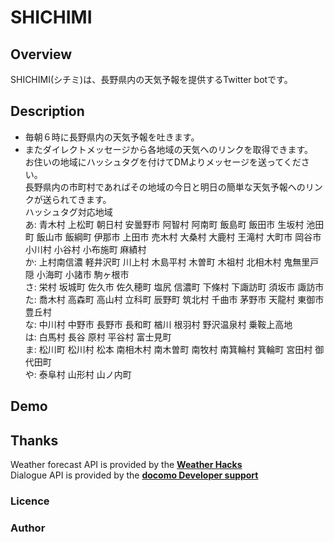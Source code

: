SHICHIMI
===

## Overview
SHICHIMI(シチミ)は、長野県内の天気予報を提供するTwitter botです。  

## Description
- 毎朝６時に長野県内の天気予報を吐きます。  
- またダイレクトメッセージから各地域の天気へのリンクを取得できます。  
お住いの地域にハッシュタグを付けてDMよりメッセージを送ってください。  
長野県内の市町村であればその地域の今日と明日の簡単な天気予報へのリンクが送られてきます。  
ハッシュタグ対応地域  
あ: 青木村  上松町  朝日村  安曇野市  阿智村  阿南町  飯島町  飯田市  生坂村  池田町  飯山市  飯綱町  伊那市  上田市  売木村  大桑村  大鹿村  王滝村  大町市  岡谷市  小川村  小谷村  小布施町  麻績村  
か: 上村南信濃  軽井沢町  川上村  木島平村  木曽町  木祖村  北相木村  鬼無里戸隠  小海町  小諸市  駒ヶ根市  
さ: 栄村  坂城町  佐久市  佐久穂町  塩尻  信濃町  下條村  下諏訪町  須坂市  諏訪市  
た: 喬木村  高森町  高山村  立科町  辰野町  筑北村  千曲市  茅野市  天龍村  東御市  豊丘村  
な: 中川村  中野市  長野市  長和町  楢川  根羽村  野沢温泉村  乗鞍上高地  
は: 白馬村  長谷  原村  平谷村  富士見町  
ま: 松川町  松川村  松本  南相木村  南木曽町  南牧村  南箕輪村  箕輪町  宮田村  御代田町  
や: 泰阜村  山形村  山ノ内町  

## Demo

## Thanks
Weather forecast API is provided by the __[Weather Hacks](http://weather.livedoor.com/weather_hacks/webservice)__  
Dialogue API is provided by the __[docomo Developer support](https://dev.smt.docomo.ne.jp/?p=index)__  

### Licence

### Author
